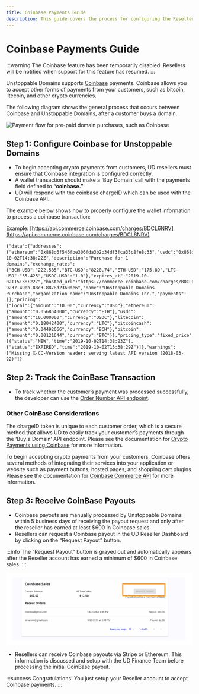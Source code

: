 ```yaml
---
title: Coinbase Payments Guide
description: This guide covers the process for configuring the Reseller account to accept Coinbase payments. Payout information can be tracked in the UD Reseller Dashboard.
---
```


# Coinbase Payments Guide

:::warning
The Coinbase feature has been temporarily disabled. Resellers will be notified when support for this feature has resumed.
:::

Unstoppable Domains supports [Coinbase](https://developers.coinbase.com) payments. Coinbase allows you to accept other forms of payments from your customers, such as bitcoin, litecoin, and other crypto currencies.

The following diagram shows the general process that occurs between Coinbase and Unstoppable Domains, after a customer buys a domain.

![Payment flow for pre-paid domain purchases, such as Coinbase](/images/paid-domains-claiming-prepayment.png '#display=block;margin-left=auto;margin-right=auto;width=70%;')

## Step 1: Configure Coinbase for Unstoppable Domains

* To begin accepting crypto payments from customers, UD resellers must ensure that Coinbase integration is configured correctly. 
* A wallet transaction should make a ‘Buy Domain’ call with the payments field defined to **“coinbase.”** 
* UD will respond with the coinbase chargeID which can be used with the Coinbase API.

The example below shows how to properly configure the wallet information to process a coinbase transaction:

Example: [https://api.commerce.coinbase.com/charges/BDCL6NRV](https://api.commerce.coinbase.com/charges/BDCL6NRV)

```
{"data":{"addresses":
{"ethereum":"0x868d6f546fbe306fda3b2b34df3fca35c8fe8c33","usdc":"0x868d6f546fbe306fda3b2b34df3fca35c8fe8c33","litecoin":"LhqK9aSgGYZQGKHZ93GEetQzZozpq5SQSG","bitcoincash":"qr3u0efzpz9nkg5u8acc2e24n496jcd57c8t0ljmdf","bitcoin":"17xbgqD9yhUwovkNTwffqd7UcejDjYfsp7"},"code":"BDCL6NRV","created_at":"2019-10-02T14:38:22Z","description":"Purchase for 1 domains","exchange_rates":
{"BCH-USD":"222.585","BTC-USD":"8220.74","ETH-USD":"175.89","LTC-USD":"55.425","USDC-USD":"1.0"},"expires_at":"2019-10-02T15:38:22Z","hosted_url":"https://commerce.coinbase.com/charges/BDCL6NRV","id":"cff51903-9237-49eb-88c3-8878d2360de6","name":"Unstoppable Domains Purchase","organization_name":"Unstoppable Domains Inc.","payments":[],"pricing":
{"local":{"amount":"10.00","currency":"USD"},"ethereum":{"amount":"0.056854000","currency":"ETH"},"usdc":{"amount":"10.000000","currency":"USDC"},"litecoin":{"amount":"0.18042400","currency":"LTC"},"bitcoincash":{"amount":"0.04492666","currency":"BCH"},"bitcoin":{"amount":"0.00121644","currency":"BTC"}},"pricing_type":"fixed_price","resource":"charge","support_email":"support@unstoppabledomains.com","timeline":
[{"status":"NEW","time":"2019-10-02T14:38:23Z"},{"status":"EXPIRED","time":"2019-10-02T15:38:29Z"}]},"warnings":["Missing X-CC-Version header; serving latest API version (2018-03-22)"]}
```

## Step 2: Track the CoinBase Transaction

* To track whether the customer’s payment was processed successfully, the developer can use the [Order Number API endpoint](../reseller-api-endpoints.md).

### Other CoinBase Considerations

The chargeID token is unique to each customer order, which is a secure method that allows UD to easily track your customer’s payments through the ‘Buy a Domain’ API endpoint. Please see the documentation for [Crypto Payments using Coinbase](https://commerce.coinbase.com/docs/#cryptocurrency-payments) for more information.

To begin accepting crypto payments from your customers, Coinbase offers several methods of integrating their services into your application or website such as payment buttons, hosted pages, and shopping cart plugins. Please see the documentation for [Coinbase Commerce API](https://commerce.coinbase.com/docs/#not-a-developer) for more information.

## Step 3: Receive CoinBase Payouts

* Coinbase payouts are manually processed by Unstoppable Domains within 5 business days of receiving the payout request and only after the reseller has earned at least $600 in Coinbase sales. 
* Resellers can request a Coinbase payout in the UD Reseller Dashboard by clicking on the “Request Payout” button.

:::info
The “Request Payout” button is grayed out and automatically appears after the Reseller account has earned a minimum of $600 in Coinbase sales.
:::

![Button location for requesting a manual payout of Coinbase sales](/images/screen-shot-2021-07-12-at-3.12.14-pm.png '#display=block;margin-left=auto;margin-right=auto;width=70%;')

* Resellers can receive Coinbase payouts via Stripe or Ethereum. This information is discussed and setup with the UD Finance Team before processing the initial CoinBase payout.

:::success Congratulations!
You just setup your Reseller account to accept Coinbase payments.
:::
